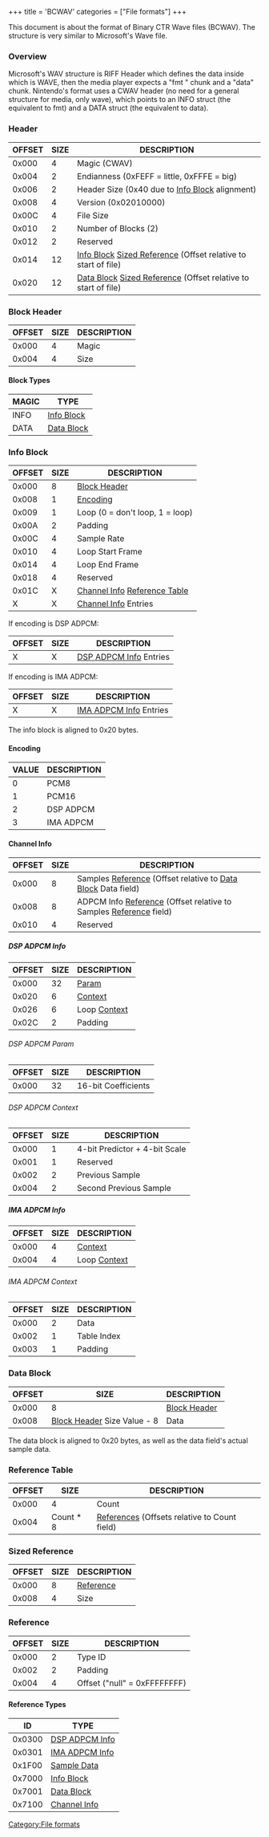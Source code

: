 +++
title = 'BCWAV'
categories = ["File formats"]
+++

This document is about the format of Binary CTR Wave files (BCWAV). The
structure is very similar to Microsoft's Wave file.

### Overview

Microsoft's WAV structure is RIFF Header which defines the data inside
which is WAVE, then the media player expects a "fmt " chunk and a "data"
chunk. Nintendo's format uses a CWAV header (no need for a general
structure for media, only wave), which points to an INFO struct (the
equivalent to fmt) and a DATA struct (the equivalent to data).

### Header

| OFFSET | SIZE | DESCRIPTION                                                                                                            |
|--------|------|------------------------------------------------------------------------------------------------------------------------|
| 0x000  | 4    | Magic (CWAV)                                                                                                           |
| 0x004  | 2    | Endianness (0xFEFF = little, 0xFFFE = big)                                                                             |
| 0x006  | 2    | Header Size (0x40 due to [Info Block](#info_block "wikilink") alignment)                                               |
| 0x008  | 4    | Version (0x02010000)                                                                                                   |
| 0x00C  | 4    | File Size                                                                                                              |
| 0x010  | 2    | Number of Blocks (2)                                                                                                   |
| 0x012  | 2    | Reserved                                                                                                               |
| 0x014  | 12   | [Info Block](#Info_Block "wikilink") [Sized Reference](#sized_reference "wikilink") (Offset relative to start of file) |
| 0x020  | 12   | [Data Block](#Data_Block "wikilink") [Sized Reference](#sized_reference "wikilink") (Offset relative to start of file) |

### Block Header

| OFFSET | SIZE | DESCRIPTION |
|--------|------|-------------|
| 0x000  | 4    | Magic       |
| 0x004  | 4    | Size        |

#### Block Types

| MAGIC | TYPE                                 |
|-------|--------------------------------------|
| INFO  | [Info Block](#info_block "wikilink") |
| DATA  | [Data Block](#data_block "wikilink") |

### Info Block

| OFFSET | SIZE | DESCRIPTION                                                                             |
|--------|------|-----------------------------------------------------------------------------------------|
| 0x000  | 8    | [Block Header](#block_header "wikilink")                                                |
| 0x008  | 1    | [Encoding](#encoding "wikilink")                                                        |
| 0x009  | 1    | Loop (0 = don't loop, 1 = loop)                                                         |
| 0x00A  | 2    | Padding                                                                                 |
| 0x00C  | 4    | Sample Rate                                                                             |
| 0x010  | 4    | Loop Start Frame                                                                        |
| 0x014  | 4    | Loop End Frame                                                                          |
| 0x018  | 4    | Reserved                                                                                |
| 0x01C  | X    | [Channel Info](#Channel_Info "wikilink") [Reference Table](#reference_table "wikilink") |
| X      | X    | [Channel Info](#channel_info "wikilink") Entries                                        |

If encoding is DSP ADPCM:

| OFFSET | SIZE | DESCRIPTION                                          |
|--------|------|------------------------------------------------------|
| X      | X    | [DSP ADPCM Info](#dsp_adpcm_info "wikilink") Entries |

If encoding is IMA ADPCM:

| OFFSET | SIZE | DESCRIPTION                                          |
|--------|------|------------------------------------------------------|
| X      | X    | [IMA ADPCM Info](#ima_adpcm_info "wikilink") Entries |

The info block is aligned to 0x20 bytes.

#### Encoding

| VALUE | DESCRIPTION |
|-------|-------------|
| 0     | PCM8        |
| 1     | PCM16       |
| 2     | DSP ADPCM   |
| 3     | IMA ADPCM   |

#### Channel Info

| OFFSET | SIZE | DESCRIPTION                                                                                                         |
|--------|------|---------------------------------------------------------------------------------------------------------------------|
| 0x000  | 8    | Samples [Reference](#Reference "wikilink") (Offset relative to [Data Block](#data_block "wikilink") Data field)     |
| 0x008  | 8    | ADPCM Info [Reference](#Reference "wikilink") (Offset relative to Samples [Reference](#reference "wikilink") field) |
| 0x010  | 4    | Reserved                                                                                                            |

##### DSP ADPCM Info

| OFFSET | SIZE | DESCRIPTION                                   |
|--------|------|-----------------------------------------------|
| 0x000  | 32   | [Param](#dsp_adpcm_param "wikilink")          |
| 0x020  | 6    | [Context](#dsp_adpcm_context "wikilink")      |
| 0x026  | 6    | Loop [Context](#dsp_adpcm_context "wikilink") |
| 0x02C  | 2    | Padding                                       |

###### DSP ADPCM Param

| OFFSET | SIZE | DESCRIPTION         |
|--------|------|---------------------|
| 0x000  | 32   | 16-bit Coefficients |

###### DSP ADPCM Context

| OFFSET | SIZE | DESCRIPTION                   |
|--------|------|-------------------------------|
| 0x000  | 1    | 4-bit Predictor + 4-bit Scale |
| 0x001  | 1    | Reserved                      |
| 0x002  | 2    | Previous Sample               |
| 0x004  | 2    | Second Previous Sample        |

##### IMA ADPCM Info

| OFFSET | SIZE | DESCRIPTION                                   |
|--------|------|-----------------------------------------------|
| 0x000  | 4    | [Context](#ima_adpcm_context "wikilink")      |
| 0x004  | 4    | Loop [Context](#ima_adpcm_context "wikilink") |

###### IMA ADPCM Context

| OFFSET | SIZE | DESCRIPTION |
|--------|------|-------------|
| 0x000  | 2    | Data        |
| 0x002  | 1    | Table Index |
| 0x003  | 1    | Padding     |

### Data Block

| OFFSET | SIZE                                                    | DESCRIPTION                              |
|--------|---------------------------------------------------------|------------------------------------------|
| 0x000  | 8                                                       | [Block Header](#block_header "wikilink") |
| 0x008  | [Block Header](#block_header "wikilink") Size Value - 8 | Data                                     |

The data block is aligned to 0x20 bytes, as well as the data field's
actual sample data.

### Reference Table

| OFFSET | SIZE       | DESCRIPTION                                                           |
|--------|------------|-----------------------------------------------------------------------|
| 0x000  | 4          | Count                                                                 |
| 0x004  | Count \* 8 | [References](#reference "wikilink") (Offsets relative to Count field) |

### Sized Reference

| OFFSET | SIZE | DESCRIPTION                        |
|--------|------|------------------------------------|
| 0x000  | 8    | [Reference](#reference "wikilink") |
| 0x008  | 4    | Size                               |

### Reference

| OFFSET | SIZE | DESCRIPTION                  |
|--------|------|------------------------------|
| 0x000  | 2    | Type ID                      |
| 0x002  | 2    | Padding                      |
| 0x004  | 4    | Offset ("null" = 0xFFFFFFFF) |

#### Reference Types

| ID     | TYPE                                         |
|--------|----------------------------------------------|
| 0x0300 | [DSP ADPCM Info](#dsp_adpcm_info "wikilink") |
| 0x0301 | [IMA ADPCM Info](#ima_adpcm_info "wikilink") |
| 0x1F00 | [Sample Data](#data_block "wikilink")        |
| 0x7000 | [Info Block](#info_block "wikilink")         |
| 0x7001 | [Data Block](#data_block "wikilink")         |
| 0x7100 | [Channel Info](#channel_info "wikilink")     |

[Category:File formats](Category:File_formats "wikilink")